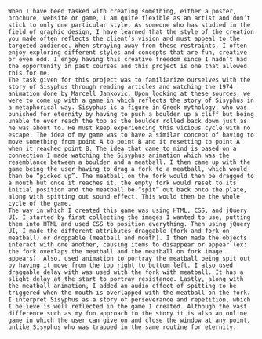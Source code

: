 	When I have been tasked with creating something, either a poster, brochure, website or game, I am quite flexible as an artist and don’t stick to only one particular style. As someone who has studied in the field of graphic design, I have learned that the style of the creation you made often reflects the client’s vision and must appeal to the targeted audience. When straying away from these restraints, I often enjoy exploring different styles and concepts that are fun, creative or even odd. I enjoy having this creative freedom since I hadn’t had the opportunity in past courses and this project is one that allowed this for me.
	The task given for this project was to familiarize ourselves with the story of Sisyphus through reading articles and watching the 1974 animation done by Marcell Jankovic. Upon looking at these sources, we were to come up with a game in which reflects the story of Sisyphus in a metaphorical way. Sisyphus is a figure in Greek mythology, who was punished for eternity by having to push a boulder up a cliff but being unable to ever reach the top as the boulder rolled back down just as he was about to. He must keep experiencing this vicious cycle with no escape. The idea of my game was to have a similar concept of having to move something from point A to point B and it resetting to point A when it reached point B. The idea that came to mind is based on a connection I made watching the Sisyphus animation which was the resemblance between a boulder and a meatball. I then came up with the game being the user having to drag a fork to a meatball, which would then be “picked up”. The meatball on the fork would then be dragged to a mouth but once it reaches it, the empty fork would reset to its initial position and the meatball be “spit” out back onto the plate, along with spitting out sound effect. This would then be the whole cycle of the game. 
	The way in which I created this game was using HTML, CSS, and jQuery UI. I started by first collecting the images I wanted to use, putting them into HTML and used CSS to position everything. Then using jQuery UI, I made the different attributes draggable (fork and fork on meatball) or droppable (meatball and mouth). I then made the objects interact with one another, causing items to disappear or appear (ex: the fork overlaps the meatball and the meatball on fork image appears). Also, used animation to portray the meatball being spit out by having it move from the top right to bottom left. I also used draggable delay with was used with the fork with meatball. It has a slight delay at the start to portray resistance. Lastly, along with the meatball animation, I added an audio effect of spitting to be triggered when the mouth is overlapped with the meatball on the fork. 
	I interpret Sisyphus as a story of perseverance and repetition, which I believe is well reflected in the game I created. Although the vast difference such as my fun approach to the story it is also an online game in which the user can give on and close the window at any point, unlike Sisyphus who was trapped in the same routine for eternity. 
